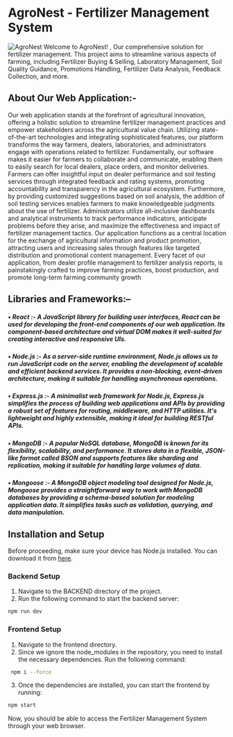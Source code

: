 # AgroNest - Fertilizer Management System

![AgroNest ](https://github.com/VeenathT/AgroNest/assets/159011911/29158cd5-7f91-4b94-bff7-5a5ce60d634b)
Welcome to AgroNest! , Our comprehensive solution for fertilizer management. This project aims to streamline various aspects of farming, including Fertilizer Buying & Selling, Laboratory Management, Soil Quality Guidance, Promotions Handling, Fertilizer Data Analysis, Feedback Collection, and more.

## About Our Web Application:-

Our web application stands at the forefront of agricultural innovation, offering a holistic solution
to streamline fertilizer management practices and empower stakeholders across the agricultural
value chain. Utilizing state-of-the-art technologies and integrating sophisticated features, our
platform transforms the way farmers, dealers, laboratories, and administrators engage with
operations related to fertilizer. Fundamentally, our software makes it easier for farmers to
collaborate and communicate, enabling them to easily search for local dealers, place orders, and
monitor deliveries. Farmers can offer insightful input on dealer performance and soil testing
services through integrated feedback and rating systems, promoting accountability and
transparency in the agricultural ecosystem. Furthermore, by providing customized suggestions
based on soil analysis, the addition of soil testing services enables farmers to make knowledgeable
judgments about the use of fertilizer.
Administrators utilize all-inclusive dashboards and analytical instruments to track performance
indicators, anticipate problems before they arise, and maximize the effectiveness and impact of
fertilizer management tactics. Our application functions as a central location for the exchange of
agricultural information and product promotion, attracting users and increasing sales through
features like targeted distribution and promotional content management. Every facet of our
application, from dealer profile management to fertilizer analysis reports, is painstakingly crafted
to improve farming practices, boost production, and promote long-term farming community growth

## Libraries and Frameworks:–

##### • **React** :- A JavaScript library for building user interfaces, React can be used for developing the front-end components of our web application. Its component-based architecture and virtual DOM makes it well-suited for creating interactive and responsive UIs.

##### • **Node.js** :- As a server-side runtime environment, Node.js allows us to run JavaScript code on the server, enabling the development of scalable and efficient backend services. It provides a non-blocking, event-driven architecture, making it suitable for handling asynchronous operations.

##### • **Express.js** :- A minimalist web framework for Node.js, Express.js simplifies the process of building web applications and APIs by providing a robust set of features for routing, middleware, and HTTP utilities. It's lightweight and highly extensible, making it ideal for building RESTful APIs.

##### • **MongoDB** :- A popular NoSQL database, MongoDB is known for its flexibility, scalability, and performance. It stores data in a flexible, JSON-like format called BSON and supports features like sharding and replication, making it suitable for handling large volumes of data.

##### • **Mongoose** :- A MongoDB object modeling tool designed for Node.js, Mongoose provides a straightforward way to work with MongoDB databases by providing a schema-based solution for modeling application data. It simplifies tasks such as validation, querying, and data manipulation.

## Installation and Setup

Before proceeding, make sure your device has Node.js installed. You can download it from [here](https://nodejs.org/).

### Backend Setup

1. Navigate to the BACKEND directory of the project.
2. Run the following command to start the backend server:

```bash
npm run dev
```

### Frontend Setup

1. Navigate to the frontend directory.
2. Since we ignore the node_modules in the repository, you need to install the necessary dependencies. Run the following command:

```bash
 npm i --force
```

3. Once the dependencies are installed, you can start the frontend by running:

```bash
npm start
```

Now, you should be able to access the Fertilizer Management System through your web browser.
